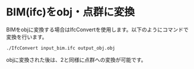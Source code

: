 # BIM(ifc)をobj・点群に変換

BIMをobjに変換する場合はIfcConvertを使用します。以下のようにコマンドで変換を行います。
```
./IfcConvert input_bim.ifc output_obj.obj
```
objに変換された後は、2と同様に点群への変換が可能です。